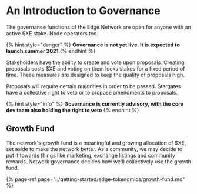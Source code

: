 # An Introduction to Governance

The governance functions of the Edge Network are open for anyone with an active $XE stake. Node operators too.

{% hint style="danger" %}
**Governance is not yet live. It is expected to launch summer 2021**
{% endhint %}

Stakeholders have the ability to create and vote upon proposals. Creating proposals sosts $XE and voting on them locks stakes for a fixed period of time. These measures are designed to keep the quality of proposals high.

Proposals will require certain majorities in order to be passed. Stargates have a collective right to veto or to propose amendments to proposals.

{% hint style="info" %}
**Governance is currently advisory, with the core dev team also holding the right to veto**
{% endhint %}

## Growth Fund

The network's growth fund is a meaningful and growing allocation of $XE, set aside to make the network better. As a community, we may decide to put it towards things like marketing, exchange listings and community rewards. Network governance decides how we'll collectively use the growth fund.

{% page-ref page="../getting-started/edge-tokenomics/growth-fund.md" %}



